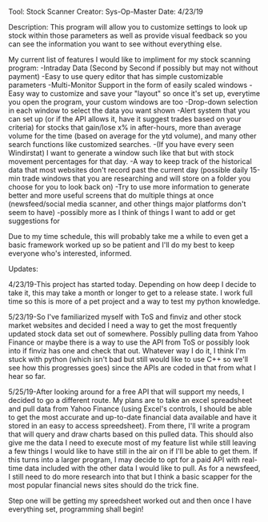 Tool: Stock Scanner
Creator: Sys-Op-Master
Date: 4/23/19

Description: This program will allow you to customize settings to look up stock within those parameters 
as well as provide visual feedback so you can see the information you want to see without everything else.

My current list of features I would like to impliment for my stock scanning program:
-Intraday Data (Second by Second if possibly but may not without payment)
-Easy to use query editor that has simple customizable parameters
-Multi-Monitor Support in the form of easily scaled windows
-Easy way to customize and save your "layout" so once it's set up, everytime you open the program, your custom windows are too
-Drop-down selection in each window to select the data you want shown
-Alert system that you can set up (or if the API allows it, have it suggest trades based on your criteria) for stocks that gain/lose x% in after-hours, more than average volume for the time (based on average for the ytd volume), and many other search functions like customized searches.
-(If you have every seen Windirstat) I want to generate a window such like that but with stock movement percentages for that day.
-A way to keep track of the historical data that most websites don't record past the current day (possible daily 15-min trade windows that you are researching and will store on a folder you choose for you to look back on)
-Try to use more information to generate better and more useful screens that do multiple things at once (newsfeed/social media scanner, and other things major platforms don't seem to have)
-possibly more as I think of things I want to add or get suggestions for

Due to my time schedule, this will probably take me a while to even get a basic framework worked up so be patient and I'll do my best to keep everyone who's interested, informed.

Updates:

4/23/19-This project has started today. Depending on how deep I decide to take it, this may take a month or longer to get to a release state.
I work full time so this is more of a pet project and a way to test my python knowledge.

5/23/19-So I've familiarized myself with ToS and finviz and other stock market websites and decided I need a way to get the most frequently updated stock data set out of somewhere. Possibly pulling data from Yahoo Finance or maybe there is a way to use the API from ToS or possibly look into if finviz has one and check that out. Whatever way I do it, I think I'm stuck with python (which isn't bad but still would like to use C++ so we'll see how this progresses goes) since the APIs are coded in that from what I hear so far.

5/25/19-After looking around for a free API that will support my needs, I decided to go a different route. My plans are to take an excel spreadsheet and pull data from Yahoo Finance (using Excel's controls, I should be able to get the most accurate and up-to-date financial data available and have it stored in an easy to access spreedsheet). From there, I'll write a program that will query and draw charts based on this pulled data. This should also give me the data I need to execute most of my feature list while still leaving a few things I would like to have still in the air on if I'll be able to get them. If this turns into a larger program, I may decide to opt for a paid API with real-time data included with the other data I would like to pull. As for a newsfeed, I still need to do more research into that but I think a basic scapper for the most popular financial news sites should do the trick fine.

Step one will be getting my spreedsheet worked out and then once I have everything set, programming shall begin!


